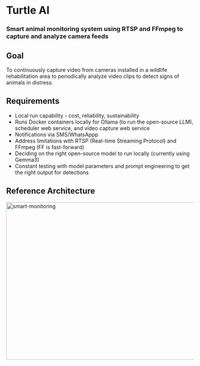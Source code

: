 # Turtle AI

### Smart animal monitoring system using RTSP and FFmpeg to capture and analyze camera feeds

## Goal

To continuously capture video from cameras installed in a wildlife rehabilitation area to periodically analyze video clips to detect signs of animals in distress.

## Requirements

* Local run capability - cost, reliability, sustainability
* Runs Docker containers locally for Ollama (to run the open-source LLM), scheduler web service, and video capture web service
* Notifications via SMS/WhatsAppp 
* Address limitations with RTSP (Real-time Streaming Protocol) and FFmpeg (FF is fast-forward) 
* Deciding on the right open-source model to run locally (currently using Gemma3)
* Constant testing with model parameters and prompt engineering to get the right output for detections

## Reference Architecture

<img width="756" height="424" alt="smart-monitoring" src="https://github.com/user-attachments/assets/faee898b-6529-4da9-8298-46bf6f5da0f0" />
